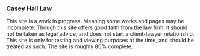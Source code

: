 ### Casey Hall Law

This site is a work in progress. Meaning some works and pages may be incomplete. Though this site offers good faith from the law firm, it should not be taken as legal advice, and does not start a client-lawyer relationship. This site is only for testing and viewing purposes at the time, and should be treated as such. The site is roughly 80% complete.
